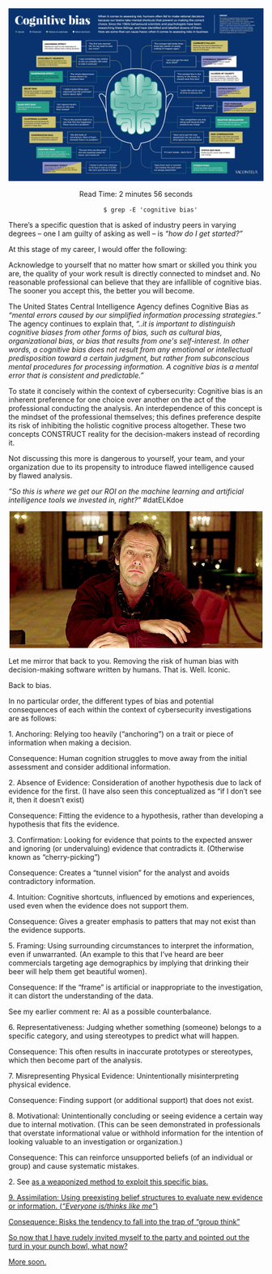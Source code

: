 
<center><img src="/images/18-cognitive-bias-examples.jpg" alt="Photo courtesy of https://venitism.wordpress.com/2018/03/04/cognitive-bias-3/"></center>

<div style="text-align: center;">

   <p>Read Time: 2 minutes 56 seconds</p>
    
<article class="post detailed">
   
            $ grep -E 'cognitive bias'
  
  <div style="text-align: left;">
<p>There’s a specific question that is asked of industry peers in varying degrees – one I am guilty of asking as well – is <em>“how do I get started?”</em></p>

<p>At this stage of my career, I would offer the following:</p>

<p>Acknowledge to yourself that no matter how smart or skilled you think you are, the quality of your work result is directly connected to mindset and. No reasonable professional can believe that they are infallible of cognitive bias. The sooner you accept this, the better you will become.</p>

<p>The United States Central Intelligence Agency defines Cognitive Bias as <em>“mental errors caused by our simplified information processing strategies.”</em> The agency continues to explain that, <em>“..it is important to distinguish cognitive biases from other forms of bias, such as cultural bias, organizational bias, or bias that results from one's self-interest. In other words, a cognitive bias does not result from any emotional or intellectual predisposition toward a certain judgment, but rather from subconscious mental procedures for processing information. A cognitive bias is a mental error that is consistent and predictable.”</em></p>

<p>To state it concisely within the context of cybersecurity: Cognitive bias is an inherent preference for one choice over another on the act of the professional conducting the analysis. An interdependence of this concept is the mindset of the professional themselves; this defines preference despite its risk of inhibiting the holistic cognitive process altogether. These two concepts CONSTRUCT reality for the decision-makers instead of recording it.</p>

<p>Not discussing this more is dangerous to yourself, your team, and your organization due to its propensity to introduce flawed intelligence caused by flawed analysis.</p>

<p><em>”So this is where we get our ROI on the machine learning and artificial intelligence tools we invested in, right?”</em> #datELKdoe</p>

<center><img src="/images/ShiningLaugh.gif"></center>

<p>Let me mirror that back to you. Removing the risk of human bias with decision-making software written by humans. That is. Well. Iconic.</p>

<p>Back to bias.</p>

<p>In no particular order, the different types of bias and potential consequences of each within the context of cybersecurity investigations are as follows:</p>

   <p>1. Anchoring: Relying too heavily (“anchoring”) on a trait or piece of information when making a decision.</p>
        <p>Consequence: Human cognition struggles to move away from the initial assessment and consider additional information.</p>
    <p>2. Absence of Evidence: Consideration of another hypothesis due to lack of evidence for the first. (I have also seen this conceptualized as “if I don’t see it, then it doesn’t exist)</p>
        Consequence: Fitting the evidence to a hypothesis, rather than developing a hypothesis that fits the evidence.
    <p>3. Confirmation: Looking for evidence that points to the expected answer and ignoring (or undervaluing) evidence that contradicts it. (Otherwise known as “cherry-picking”)</p>
        <p>Consequence: Creates a “tunnel vision” for the analyst and avoids contradictory information.</p>
    <p>4. Intuition: Cognitive shortcuts, influenced by emotions and experiences, used even when the evidence does not support them.</p>
        <p>Consequence: Gives a greater emphasis to patters that may not exist than the evidence supports.</p>
    <p>5. Framing: Using surrounding circumstances to interpret the information, even if unwarranted. (An example to this that I’ve heard are beer commercials targeting age demographics by implying that drinking their beer will help them get beautiful women).</p>
        <p>Consequence: If the “frame” is artificial or inappropriate to the investigation, it can distort the understanding of the data.</p>
        <p>See my earlier comment re: AI as a possible counterbalance.</p>
    <p>6. Representativeness: Judging whether something (someone) belongs to a specific category, and using stereotypes to predict what will happen.</p>
        <p>Consequence: This often results in inaccurate prototypes or stereotypes, which then become part of the analysis.</p>
    <p>7. Misrepresenting Physical Evidence: Unintentionally misinterpreting physical evidence.</p>
        <p>Consequence: Finding support (or additional support) that does not exist.</p>
    <p>8. Motivational: Unintentionally concluding or seeing evidence a certain way due to internal motivation. (This can be seen demonstrated in professionals that overstate informational value or withhold information for the intention of looking valuable to an investigation or organization.)</p>
        <p>Consequence: This can reinforce unsupported beliefs (of an individual or group) and cause systematic mistakes.</p>
        <p>2. See <a href="https://www.nytimes.com/2018/11/12/opinion/russia-meddling-disinformation-fake-news-elections.html" title="Operation Infektion">as a weaponized method to exploit this specific bias.</p>
    <p>9. Assimilation: Using preexisting belief structures to evaluate new evidence or information. (<em>“Everyone is/thinks like me”</em>)</p>
        <p>Consequence: Risks the tendency to fall into the trap of “group think”</p>

<p>So now that I have rudely invited myself to the party and pointed out the turd in your punch bowl, what now?</p>

<p>More soon.</p>
